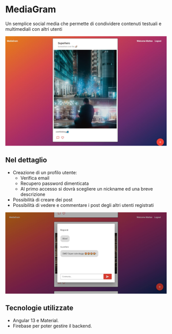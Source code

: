 # MediaGram
Un semplice social media che permette di condividere contenuti testuali e multimediali con altri utenti


![](https://raw.githubusercontent.com/matteo10pi/mediagram/main/src/assets/1.jpg)


## Nel dettaglio ##
- Creazione di un profilo utente: 
	- Verifica email
	- Recupero password dimenticata
	- Al primo accesso si dovrà scegliere un nickname ed una  breve descrizione
- Possibilità di creare dei post 
- Possibilità di vedere e commentare i post degli altri utenti registrati

![](https://raw.githubusercontent.com/matteo10pi/mediagram/main/src/assets/2.jpg)

## Tecnologie utilizzate ##
- Angular 13 e Material.
- Firebase per poter gestire il backend.




